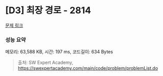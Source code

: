# [D3] 최장 경로 - 2814 

[문제 링크](https://swexpertacademy.com/main/code/problem/problemDetail.do?contestProbId=AV7GOPPaAeMDFAXB) 

### 성능 요약

메모리: 63,588 KB, 시간: 197 ms, 코드길이: 634 Bytes



> 출처: SW Expert Academy, https://swexpertacademy.com/main/code/problem/problemList.do